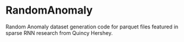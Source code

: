 # RandomAnomaly
Random Anomaly dataset generation code for parquet files featured in sparse RNN research from Quincy Hershey.
